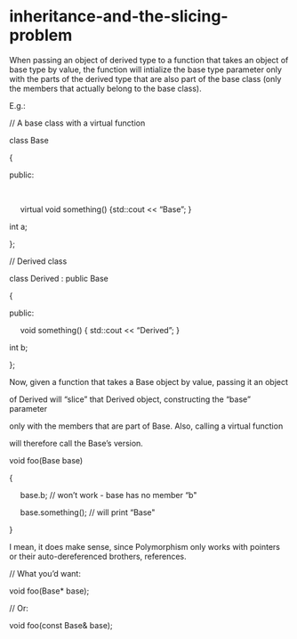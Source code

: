 # inheritance-and-the-slicing-problem

When passing an object of derived type to a function that takes an
object of base type by value, the function will intialize the base type
parameter only with the parts of the derived type that are also part of
the base class (only the members that actually belong to the base
class).

E.g.:

// A base class with a virtual function

class Base

{

public:

     

     virtual void something() {std::cout << “Base”; }

int a;

};

// Derived class

class Derived : public Base

{

public:

     void something() { std::cout << “Derived”; }

int b;

};

Now, given a function that takes a Base object by value, passing it an
object

of Derived will “slice” that Derived object, constructing the “base”
parameter

only with the members that are part of Base. Also, calling a virtual
function

will therefore call the Base’s version. 

void foo(Base base)

{

     base.b; // won’t work - base has no member “b"

     base.something(); // will print “Base"

}

I mean, it does make sense, since Polymorphism only works with pointers
or their auto-dereferenced brothers, references.

// What you’d want:

void foo(Base* base);

// Or:

void foo(const Base& base);


